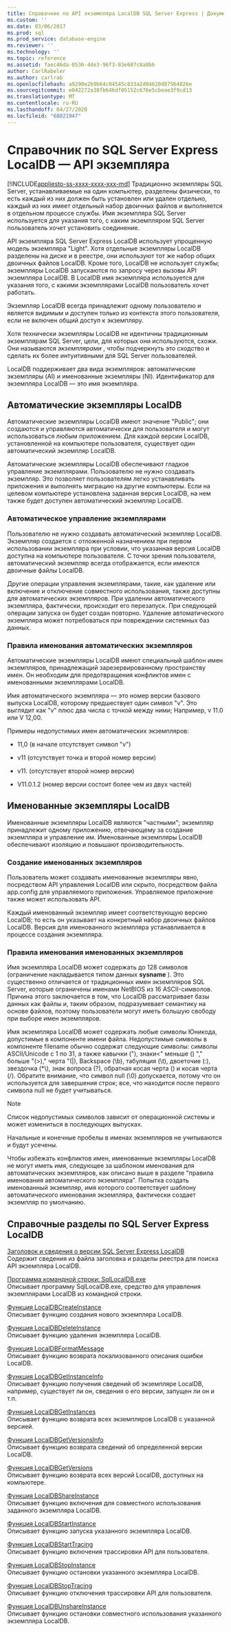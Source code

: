 ```yaml
---
title: Справочник по API экземпляра LocalDB SQL Server Express | Документация Майкрософт
ms.custom: ''
ms.date: 03/06/2017
ms.prod: sql
ms.prod_service: database-engine
ms.reviewer: ''
ms.technology: ''
ms.topic: reference
ms.assetid: faec46da-0536-4de3-96f3-83e607c8a8b6
author: CarlRabeler
ms.author: carlrab
ms.openlocfilehash: a9290e2b9b64c04545c833a2d04620d87564026e
ms.sourcegitcommit: e042272a38fb646df05152c676e5cbeae3f9cd13
ms.translationtype: MT
ms.contentlocale: ru-RU
ms.lasthandoff: 04/27/2020
ms.locfileid: "68021947"
---
```

# <a name="sql-server-express-localdb-reference---instance-apis"></a>Справочник по SQL Server Express LocalDB — API экземпляра
[!INCLUDE[appliesto-ss-xxxx-xxxx-xxx-md](../../includes/appliesto-ss-xxxx-xxxx-xxx-md.md)]
  Традиционно экземпляры SQL Server, устанавливаемые на один компьютер, разделены физически, то есть каждый из них должен быть установлен или удален отдельно, каждый из них имеет отдельный набор двоичных файлов и выполняется в отдельном процессе службы. Имя экземпляра SQL Server используется для указания того, с каким экземпляром SQL Server пользователь хочет установить соединение.  
  
 API экземпляра SQL Server Express LocalDB использует упрощенную модель экземпляра "Light". Хотя отдельные экземпляры LocalDB разделены на диске и в реестре, они используют тот же набор общих двоичных файлов LocalDB. Кроме того, LocalDB не использует службы; экземпляры LocalDB запускаются по запросу через вызовы API экземпляра LocalDB. В LocalDB имя экземпляра используется для указания того, с какими экземплярами LocalDB пользователь хочет работать.  
  
 Экземпляр LocalDB всегда принадлежит одному пользователю и является видимым и доступен только из контекста этого пользователя, если не включен общий доступ к экземпляру.  
  
 Хотя технически экземпляры LocalDB не идентичны традиционным экземплярам SQL Server, цели, для которых они используются, схожи. Они называются *экземплярами* , чтобы подчеркнуть это сходство и сделать их более интуитивными для SQL Server пользователей.  
  
 LocalDB поддерживает два вида экземпляров: автоматические экземпляры (AI) и именованные экземпляры (NI). Идентификатор для экземпляра LocalDB — это имя экземпляра.  
  
## <a name="automatic-localdb-instances"></a>Автоматические экземпляры LocalDB  
 Автоматические экземпляры LocalDB имеют значение "Public"; они создаются и управляются автоматически для пользователя и могут использоваться любым приложением. Для каждой версии LocalDB, установленной на компьютере пользователя, существует один автоматический экземпляр LocalDB.  
  
 Автоматические экземпляры LocalDB обеспечивают гладкое управление экземплярами. Пользователю не нужно создавать экземпляр. Это позволяет пользователям легко устанавливать приложения и выполнять миграцию на другие компьютеры. Если на целевом компьютере установлена заданная версия LocalDB, на нем также будет доступен автоматический экземпляр LocalDB.  
  
### <a name="automatic-instance-management"></a>Автоматическое управление экземплярами  
 Пользователю не нужно создавать автоматический экземпляр LocalDB. Экземпляр создается с отложенной назначением при первом использовании экземпляра при условии, что указанная версия LocalDB доступна на компьютере пользователя. С точки зрения пользователя, автоматический экземпляр всегда отображается, если имеются двоичные файлы LocalDB.  
  
 Другие операции управления экземплярами, такие, как удаление или включение и отключение совместного использования, также доступны для автоматических экземпляров. При удалении автоматического экземпляра, фактически, происходит его перезапуск. При следующей операции запуска он будет создан повторно. Удаление автоматического экземпляра может потребоваться при повреждении системных баз данных.  
  
### <a name="automatic-instance-naming-rules"></a>Правила именования автоматических экземпляров  
 Автоматические экземпляры LocalDB имеют специальный шаблон имен экземпляров, принадлежащий зарезервированному пространству имен. Он необходим для предотвращения конфликтов имен с именованными экземплярами LocalDB.  
  
 Имя автоматического экземпляра — это номер версии базового выпуска LocalDB, которому предшествует один символ "v". Это выглядит как "v" плюс два числа с точкой между ними; Например, v 11.0 или V 12,00.  
  
 Примеры недопустимых имен автоматических экземпляров:  
  
-   11,0 (в начале отсутствует символ "v")  
  
-   v11 (отсутствует точка и второй номер версии)  
  
-   v11. (отсутствует второй номер версии)  
  
-   V11.0.1.2 (номер версии состоит более чем из двух частей)  
  
## <a name="named-localdb-instances"></a>Именованные экземпляры LocalDB  
 Именованные экземпляры LocalDB являются "частными"; экземпляр принадлежит одному приложению, отвечающему за создание экземпляра и управление им. Именованные экземпляры LocalDB обеспечивают изоляцию и повышают производительность.  
  
### <a name="named-instance-creation"></a>Создание именованных экземпляров  
 Пользователь может создавать именованные экземпляры явно, посредством API управления LocalDB или скрыто, посредством файла app.config для управляемого приложения. Управляемое приложение также может использовать API.  
  
 Каждый именованный экземпляр имеет соответствующую версию LocalDB; то есть он указывает на конкретный набор двоичных файлов LocalDB. Версия для именованного экземпляра устанавливается в процессе создания экземпляра.  
  
### <a name="named-instance-naming-rules"></a>Правила именования именованных экземпляров  
 Имя экземпляра LocalDB может содержать до 128 символов (ограничение накладывается типом данных **sysname** ). Это существенно отличается от традиционных имен экземпляров SQL Server, которые ограничены именами NetBIOS из 16 ASCII-символов. Причина этого заключается в том, что LocalDB рассматривает базы данных как файлы и, таким образом, подразумевает семантику на основе файлов, поэтому пользователи могут иметь большую свободу при выборе имен экземпляров.  
  
 Имя экземпляра LocalDB может содержать любые символы Юникода, допустимые в компоненте имени файла. Недопустимые символы в компоненте filename обычно содержат следующие символы: символы ASCII/Unicode с 1 по 31, а также кавычки ("), знаки\<" меньше () "," больше "(>)," черта "(|), Backspace (\b), табуляция (\t), двоеточие (:), звездочка (*\\), знак вопроса (?), обратная косая черта () и косая черта (/). Обратите внимание, что символ null (\0) допускается, потому что он используется для завершения строк; все, что находится после первого символа null не будет учитываться.  
  
> [!NOTE]  
>  Список недопустимых символов зависит от операционной системы и может измениться в последующих выпусках.  
  
 Начальные и конечные пробелы в именах экземпляров не учитываются и будут усечены.  
  
 Чтобы избежать конфликтов имен, именованные экземпляры LocalDB не могут иметь имя, следующее за шаблоном именования для автоматических экземпляров, как описано выше в разделе "правила именования автоматического экземпляра". Попытка создать именованный экземпляр, имя которого соответствует шаблону автоматического именования экземпляра, фактически создает экземпляр по умолчанию.  
  
## <a name="sql-server-express-localdb-reference-topics"></a>Справочные разделы по SQL Server Express LocalDB  
 [Заголовок и сведения о версии SQL Server Express LocalDB](../../relational-databases/express-localdb-instance-apis/sql-server-express-localdb-header-and-version-information.md)  
 Содержит сведения из файла заголовка и разделы реестра для поиска API экземпляра LocalDB.  
  
 [Программа командной строки: SqlLocalDB.exe](../../relational-databases/express-localdb-instance-apis/command-line-management-tool-sqllocaldb-exe.md)  
 Описывает программу SqlLocalDB.exe, средство для управления экземплярами LocalDB из командной строки.  
  
 [Функция LocalDBCreateInstance](../../relational-databases/express-localdb-instance-apis/localdbcreateinstance-function.md)  
 Описывает функцию создания нового экземпляра LocalDB.  
  
 [Функция LocalDBDeleteInstance](../../relational-databases/express-localdb-instance-apis/localdbdeleteinstance-function.md)  
 Описывает функцию удаления экземпляра LocalDB.  
  
 [Функция LocalDBFormatMessage](../../relational-databases/express-localdb-instance-apis/localdbformatmessage-function.md)  
 Описывает функцию возврата локализованного описания ошибки LocalDB.  
  
 [Функция LocalDBGetInstanceInfo](../../relational-databases/express-localdb-instance-apis/localdbgetinstanceinfo-function.md)  
 Описывает функцию получения сведений об экземпляре LocalDB, например, существует ли он, сведения о его версии, запущен ли он и т.п.  
  
 [Функция LocalDBGetInstances](../../relational-databases/express-localdb-instance-apis/localdbgetinstances-function.md)  
 Описывает функцию возврата всех экземпляров LocalDB с указанной версией.  
  
 [Функция LocalDBGetVersionsInfo](../../relational-databases/express-localdb-instance-apis/localdbgetversioninfo-function.md)  
 Описывает функцию возврата сведений об определенной версии LocalDB.  
  
 [Функция LocalDBGetVersions](../../relational-databases/express-localdb-instance-apis/localdbgetversions-function.md)  
 Описывает функцию возврата всех версий LocalDB, доступных на компьютере.  
  
 [Функция LocalDBShareInstance](../../relational-databases/express-localdb-instance-apis/localdbshareinstance-function.md)  
 Описывает функцию включения для совместного использования заданного экземпляра LocalDB.  
  
 [Функция LocalDBStartInstance](../../relational-databases/express-localdb-instance-apis/localdbstartinstance-function.md)  
 Описывает функцию запуска указанного экземпляра LocalDB.  
  
 [Функция LocalDBStartTracing](../../relational-databases/express-localdb-instance-apis/localdbstarttracing-function.md)  
 Описывает функцию включения трассировки API для пользователя.  
  
 [Функция LocalDBStopInstance](../../relational-databases/express-localdb-instance-apis/localdbstopinstance-function.md)  
 Описывает функцию остановки указанного экземпляра LocalDB.  
  
 [Функция LocalDBStopTracing](../../relational-databases/express-localdb-instance-apis/localdbstoptracing-function.md)  
 Описывает функцию отключения трассировки API для пользователя.  
  
 [Функция LocalDBUnshareInstance](../../relational-databases/express-localdb-instance-apis/localdbunshareinstance-function.md)  
 Описывает функцию остановки совместного использования указанного экземпляра LocalDB.  
  
  
